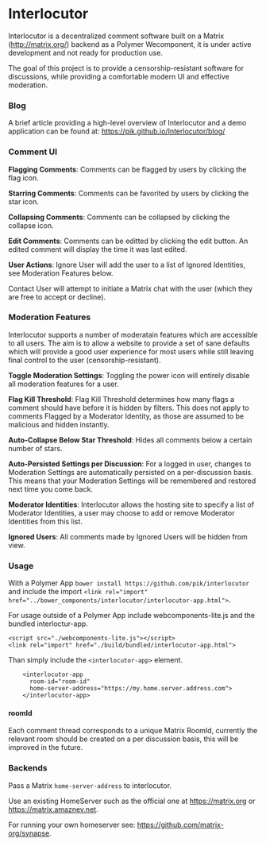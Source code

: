 # Interlocutor

Interlocutor is a decentralized comment software built on a Matrix (http://matrix.org/) backend as a Polymer Wecomponent, it is under active development and not ready for production use. 

The goal of this project is to provide a censorship-resistant software for discussions, while providing a comfortable modern UI and effective moderation.


### Blog

A brief article providing a high-level overview of Interlocutor and a demo application can be found at: https://pik.github.io/Interlocutor/blog/

### Comment UI

**Flagging Comments**: Comments can be flagged by users by clicking the flag icon. 

**Starring Comments**: Comments can be favorited by users by clicking the star icon. 

**Collapsing Comments**: Comments can be collapsed by clicking the collapse icon.

**Edit Comments**: Comments can be editted by clicking the edit button. An edited comment will display the time it was last edited.

**User Actions**: Ignore User will add the user to a list of Ignored Identities, see Moderation Features below. 

Contact User will attempt to initiate a Matrix chat with the user (which they are free to accept or decline).

### Moderation Features

Interlocutor supports a number of moderatain features which are accessible to all users. The aim is to allow a website to provide a set of sane defaults which will provide a good user experience for most users while still leaving final control to the user (censorship-resistant).

**Toggle Moderation Settings**: Toggling the power icon will entirely disable all moderation features for a user.

**Flag Kill Threshold**: Flag Kill Threshold determines how many flags a comment should have before it is hidden by filters. This does not apply to comments Flagged by a Moderator Identity, as those are assumed to be malicious and hidden instantly. 

**Auto-Collapse Below Star Threshold**: Hides all comments below a certain number of stars.

**Auto-Persisted Settings per Discussion**: For a logged in user, changes to Moderation Settings are automatically persisted on a per-discussion basis. This means that your Moderation Settings will be remembered and restored next time you come back.

**Moderator Identities**: Interlocutor allows the hosting site to specify a list of Moderator Identities, a user may choose to add or remove Moderator Identities from this list.

**Ignored Users**: All comments made by Ignored Users will be hidden from view.

### Usage

With a Polymer App `bower install https://github.com/pik/interlocutor` and include
the import `<link rel="import" href="../bower_components/interlocutor/interlocutor-app.html">`.

For usage outside of a Polymer App include webcomponents-lite.js and the bundled interloctur-app.

```
<script src="./webcomponents-lite.js"></script>
<link rel="import" href="./build/bundled/interlocutor-app.html">
```

Than simply include the `<interlocutor-app>` element. 

```
    <interlocutor-app
      room-id="room-id"
      home-server-address="https://my.home.server.address.com">
    </interlocutor-app>
```

#### roomId
Each comment thread corresponds to a unique Matrix RoomId, currently the relevant room should be created on a per discussion basis, this will be improved in the future.

### Backends
Pass a Matrix `home-server-address` to interlocutor. 

Use an existing HomeServer such as the official one at https://matrix.org or https://matrix.amaznev.net.

For running your own homeserver see: https://github.com/matrix-org/synapse. 
